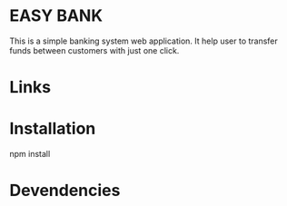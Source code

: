 # EASY BANK
This is a simple banking system web application. It help user to transfer funds between customers with just one click. 

# Links


# Installation
npm install

# Devendencies

